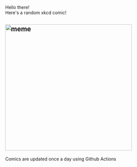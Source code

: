 Hello there! <br>Here's a random xkcd comic!<br>
## <img src="https://imgs.xkcd.com/comics/hotel_room_party.png" alt="meme" width="400"/><br>
Comics are updated once a day using Github Actions